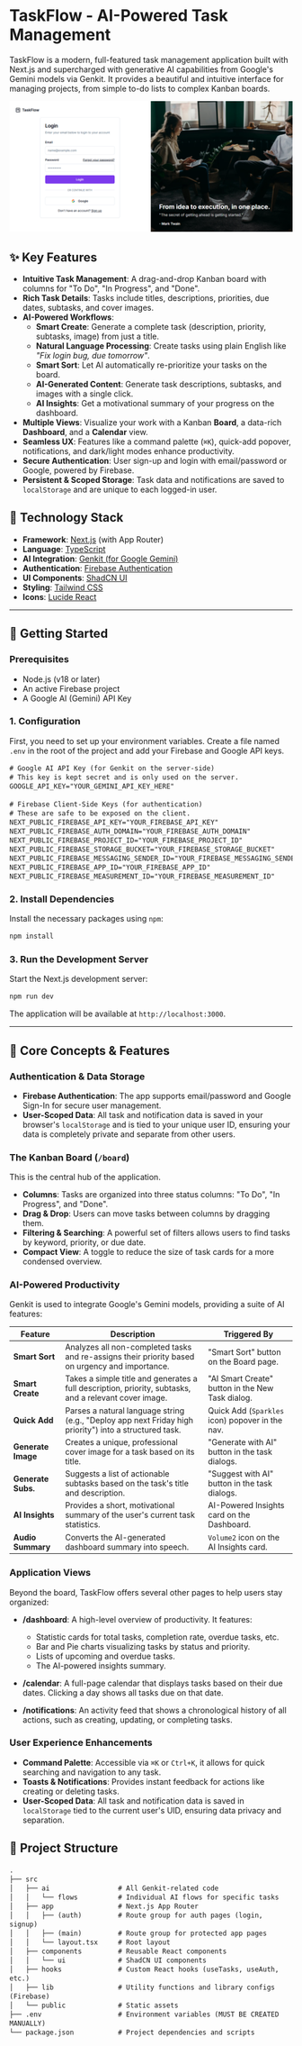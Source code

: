 
# TaskFlow - AI-Powered Task Management

TaskFlow is a modern, full-featured task management application built with Next.js and supercharged with generative AI capabilities from Google's Gemini models via Genkit. It provides a beautiful and intuitive interface for managing projects, from simple to-do lists to complex Kanban boards.

![TaskFlow Screenshot](https://raw.githubusercontent.com/Apurba-Khanra1999/studio/refs/heads/master/ai-powered-taskflow.png)

## ✨ Key Features

*   **Intuitive Task Management**: A drag-and-drop Kanban board with columns for "To Do", "In Progress", and "Done".
*   **Rich Task Details**: Tasks include titles, descriptions, priorities, due dates, subtasks, and cover images.
*   **AI-Powered Workflows**:
    *   **Smart Create**: Generate a complete task (description, priority, subtasks, image) from just a title.
    *   **Natural Language Processing**: Create tasks using plain English like *"Fix login bug, due tomorrow"*.
    *   **Smart Sort**: Let AI automatically re-prioritize your tasks on the board.
    *   **AI-Generated Content**: Generate task descriptions, subtasks, and images with a single click.
    *   **AI Insights**: Get a motivational summary of your progress on the dashboard.
*   **Multiple Views**: Visualize your work with a Kanban **Board**, a data-rich **Dashboard**, and a **Calendar** view.
*   **Seamless UX**: Features like a command palette (`⌘K`), quick-add popover, notifications, and dark/light modes enhance productivity.
*   **Secure Authentication**: User sign-up and login with email/password or Google, powered by Firebase.
*   **Persistent & Scoped Storage**: Task data and notifications are saved to `localStorage` and are unique to each logged-in user.

## 🚀 Technology Stack

*   **Framework**: [Next.js](https://nextjs.org/) (with App Router)
*   **Language**: [TypeScript](https://www.typescriptlang.org/)
*   **AI Integration**: [Genkit (for Google Gemini)](https://firebase.google.com/docs/genkit)
*   **Authentication**: [Firebase Authentication](https://firebase.google.com/docs/auth)
*   **UI Components**: [ShadCN UI](https://ui.shadcn.com/)
*   **Styling**: [Tailwind CSS](https://tailwindcss.com/)
*   **Icons**: [Lucide React](https://lucide.dev/)

---

## 🔧 Getting Started

### Prerequisites

*   Node.js (v18 or later)
*   An active Firebase project
*   A Google AI (Gemini) API Key

### 1. Configuration

First, you need to set up your environment variables. Create a file named `.env` in the root of the project and add your Firebase and Google API keys.

```env
# Google AI API Key (for Genkit on the server-side)
# This key is kept secret and is only used on the server.
GOOGLE_API_KEY="YOUR_GEMINI_API_KEY_HERE"

# Firebase Client-Side Keys (for authentication)
# These are safe to be exposed on the client.
NEXT_PUBLIC_FIREBASE_API_KEY="YOUR_FIREBASE_API_KEY"
NEXT_PUBLIC_FIREBASE_AUTH_DOMAIN="YOUR_FIREBASE_AUTH_DOMAIN"
NEXT_PUBLIC_FIREBASE_PROJECT_ID="YOUR_FIREBASE_PROJECT_ID"
NEXT_PUBLIC_FIREBASE_STORAGE_BUCKET="YOUR_FIREBASE_STORAGE_BUCKET"
NEXT_PUBLIC_FIREBASE_MESSAGING_SENDER_ID="YOUR_FIREBASE_MESSAGING_SENDER_ID"
NEXT_PUBLIC_FIREBASE_APP_ID="YOUR_FIREBASE_APP_ID"
NEXT_PUBLIC_FIREBASE_MEASUREMENT_ID="YOUR_FIREBASE_MEASUREMENT_ID"
```

### 2. Install Dependencies

Install the necessary packages using `npm`:

```bash
npm install
```

### 3. Run the Development Server

Start the Next.js development server:

```bash
npm run dev
```

The application will be available at `http://localhost:3000`.

---

## 🧠 Core Concepts & Features

### Authentication & Data Storage

*   **Firebase Authentication**: The app supports email/password and Google Sign-In for secure user management.
*   **User-Scoped Data**: All task and notification data is saved in your browser's `localStorage` and is tied to your unique user ID, ensuring your data is completely private and separate from other users.

### The Kanban Board (`/board`)

This is the central hub of the application.
*   **Columns**: Tasks are organized into three status columns: "To Do", "In Progress", and "Done".
*   **Drag & Drop**: Users can move tasks between columns by dragging them.
*   **Filtering & Searching**: A powerful set of filters allows users to find tasks by keyword, priority, or due date.
*   **Compact View**: A toggle to reduce the size of task cards for a more condensed overview.

### AI-Powered Productivity

Genkit is used to integrate Google's Gemini models, providing a suite of AI features:

| Feature           | Description                                                                                             | Triggered By                                     |
| ----------------- | ------------------------------------------------------------------------------------------------------- | ------------------------------------------------ |
| **Smart Sort**    | Analyzes all non-completed tasks and re-assigns their priority based on urgency and importance.           | "Smart Sort" button on the Board page.           |
| **Smart Create**  | Takes a simple title and generates a full description, priority, subtasks, and a relevant cover image.    | "AI Smart Create" button in the New Task dialog. |
| **Quick Add**     | Parses a natural language string (e.g., "Deploy app next Friday high priority") into a structured task. | Quick Add (`Sparkles` icon) popover in the nav.  |
| **Generate Image**| Creates a unique, professional cover image for a task based on its title.                                 | "Generate with AI" button in the task dialogs.   |
| **Generate Subs.**| Suggests a list of actionable subtasks based on the task's title and description.                       | "Suggest with AI" button in the task dialogs.    |
| **AI Insights**   | Provides a short, motivational summary of the user's current task statistics.                           | AI-Powered Insights card on the Dashboard.       |
| **Audio Summary** | Converts the AI-generated dashboard summary into speech.                                                  | `Volume2` icon on the AI Insights card.          |


### Application Views

Beyond the board, TaskFlow offers several other pages to help users stay organized:

*   **/dashboard**: A high-level overview of productivity. It features:
    *   Statistic cards for total tasks, completion rate, overdue tasks, etc.
    *   Bar and Pie charts visualizing tasks by status and priority.
    *   Lists of upcoming and overdue tasks.
    *   The AI-powered insights summary.

*   **/calendar**: A full-page calendar that displays tasks based on their due dates. Clicking a day shows all tasks due on that date.

*   **/notifications**: An activity feed that shows a chronological history of all actions, such as creating, updating, or completing tasks.

### User Experience Enhancements

*   **Command Palette**: Accessible via `⌘K` or `Ctrl+K`, it allows for quick searching and navigation to any task.
*   **Toasts & Notifications**: Provides instant feedback for actions like creating or deleting tasks.
*   **User-Scoped Data**: All task and notification data is saved in `localStorage` tied to the current user's UID, ensuring data privacy and separation.

## 📂 Project Structure

```
.
├── src
│   ├── ai                 # All Genkit-related code
│   │   └── flows          # Individual AI flows for specific tasks
│   ├── app                # Next.js App Router
│   │   ├── (auth)         # Route group for auth pages (login, signup)
│   │   ├── (main)         # Route group for protected app pages
│   │   └── layout.tsx     # Root layout
│   ├── components         # Reusable React components
│   │   └── ui             # ShadCN UI components
│   ├── hooks              # Custom React hooks (useTasks, useAuth, etc.)
│   ├── lib                # Utility functions and library configs (Firebase)
│   └── public             # Static assets
├── .env                   # Environment variables (MUST BE CREATED MANUALLY)
└── package.json           # Project dependencies and scripts
```
